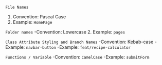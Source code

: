 `File Names`
1. Convention: Pascal Case
2. Example: `HomePage`

`Folder names`
-Convention: Lowercase
2. Example: `pages`

`Class Attribute Styling and Branch Names`
-Convention: Kebab-case
-Example: `navbar-button`
-Example: `feat/recipe-calculator`

`Functions / Variable`
-Convention: `CamelCase`
-Example: `submitForm`

